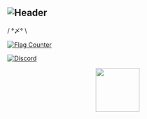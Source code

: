 ![Header](https://i.imgur.com/a5mJ991.png)
---
/ °〆° \


<a href="https://info.flagcounter.com/wugL"><img src="https://s05.flagcounter.com/count2/wugL/bg_FFFFFF/txt_000000/border_CCCCCC/columns_2/maxflags_10/viewers_0/labels_1/pageviews_1/flags_0/percent_0/" alt="Flag Counter" border="0"></a>


[![Discord](https://img.shields.io/discord/1203767982157733888)](https://discord.gg/QMK6YAZ2UQ)


<div id="header" align="center">
  <img src="https://i.imgur.com/zpRmwZG.gif" width="100"/>
</div>

